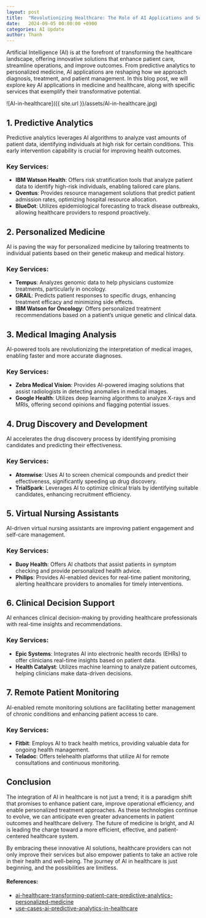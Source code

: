 ```yaml
---
layout: post
title:  "Revolutionizing Healthcare: The Role of AI Applications and Services"
date:   2024-09-05 00:00:00 +0900
categories: AI Update
author: Thanh
---
```


Artificial Intelligence (AI) is at the forefront of transforming the healthcare landscape, offering innovative solutions that enhance patient care, streamline operations, and improve outcomes. From predictive analytics to personalized medicine, AI applications are reshaping how we approach diagnosis, treatment, and patient management. In this blog post, we will explore key AI applications in medicine and healthcare, along with specific services that exemplify their transformative potential.

![AI-in-healthcare]({{ site.url }}/assets/AI-in-healthcare.jpg)

## 1. Predictive Analytics

Predictive analytics leverages AI algorithms to analyze vast amounts of patient data, identifying individuals at high risk for certain conditions. This early intervention capability is crucial for improving health outcomes.

### Key Services:
- **IBM Watson Health**: Offers risk stratification tools that analyze patient data to identify high-risk individuals, enabling tailored care plans.
- **Qventus**: Provides resource management solutions that predict patient admission rates, optimizing hospital resource allocation.
- **BlueDot**: Utilizes epidemiological forecasting to track disease outbreaks, allowing healthcare providers to respond proactively.

## 2. Personalized Medicine

AI is paving the way for personalized medicine by tailoring treatments to individual patients based on their genetic makeup and medical history.

### Key Services:
- **Tempus**: Analyzes genomic data to help physicians customize treatments, particularly in oncology.
- **GRAIL**: Predicts patient responses to specific drugs, enhancing treatment efficacy and minimizing side effects.
- **IBM Watson for Oncology**: Offers personalized treatment recommendations based on a patient’s unique genetic and clinical data.

## 3. Medical Imaging Analysis

AI-powered tools are revolutionizing the interpretation of medical images, enabling faster and more accurate diagnoses.

### Key Services:
- **Zebra Medical Vision**: Provides AI-powered imaging solutions that assist radiologists in detecting anomalies in medical images.
- **Google Health**: Utilizes deep learning algorithms to analyze X-rays and MRIs, offering second opinions and flagging potential issues.

## 4. Drug Discovery and Development

AI accelerates the drug discovery process by identifying promising candidates and predicting their effectiveness.

### Key Services:
- **Atomwise**: Uses AI to screen chemical compounds and predict their effectiveness, significantly speeding up drug discovery.
- **TrialSpark**: Leverages AI to optimize clinical trials by identifying suitable candidates, enhancing recruitment efficiency.

## 5. Virtual Nursing Assistants

AI-driven virtual nursing assistants are improving patient engagement and self-care management.

### Key Services:
- **Buoy Health**: Offers AI chatbots that assist patients in symptom checking and provide personalized health advice.
- **Philips**: Provides AI-enabled devices for real-time patient monitoring, alerting healthcare providers to anomalies for timely interventions.

## 6. Clinical Decision Support

AI enhances clinical decision-making by providing healthcare professionals with real-time insights and recommendations.

### Key Services:
- **Epic Systems**: Integrates AI into electronic health records (EHRs) to offer clinicians real-time insights based on patient data.
- **Health Catalyst**: Utilizes machine learning to analyze patient outcomes, helping clinicians make data-driven decisions.

## 7. Remote Patient Monitoring

AI-enabled remote monitoring solutions are facilitating better management of chronic conditions and enhancing patient access to care.

### Key Services:
- **Fitbit**: Employs AI to track health metrics, providing valuable data for ongoing health management.
- **Teladoc**: Offers telehealth platforms that utilize AI for remote consultations and continuous monitoring.

## Conclusion

The integration of AI in healthcare is not just a trend; it is a paradigm shift that promises to enhance patient care, improve operational efficiency, and enable personalized treatment approaches. As these technologies continue to evolve, we can anticipate even greater advancements in patient outcomes and healthcare delivery. The future of medicine is bright, and AI is leading the charge toward a more efficient, effective, and patient-centered healthcare system. 

By embracing these innovative AI solutions, healthcare providers can not only improve their services but also empower patients to take an active role in their health and well-being. The journey of AI in healthcare is just beginning, and the possibilities are limitless.
#### References:
- [ai-healthcare-transforming-patient-care-predictive-analytics-personalized-medicine](https://www.revsoft.global/2024/01/11/ai-healthcare-transforming-patient-care-predictive-analytics-personalized-medicine/)
- [use-cases-ai-predictive-analytics-in-healthcare](https://www.intuz.com/blog/use-cases-ai-predictive-analytics-in-healthcare)

